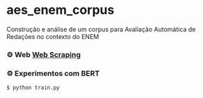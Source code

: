 # aes_enem_corpus

Construção e análise de um corpus para Avaliação Automática de Redações no contexto do ENEM



### :gear: Web [Web Scraping](web_corpus_builder/README.md)



### :gear: Experimentos com BERT
```bash
$ python train.py
```